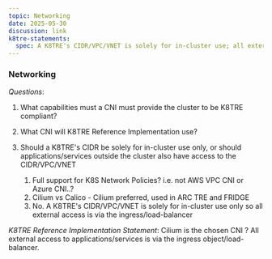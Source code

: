 ```yaml
---
topic: Networking
date: 2025-05-30
discussion: link
k8tre-statements:
  spec: A K8TRE's CIDR/VPC/VNET is solely for in-cluster use; all external access to applications/services is via the ingress object/load-balancer. A K8TRE's CNI must have full support for K8S Network Policies.  
---
```


### Networking

*Questions*: 

1. What capabilities must a CNI must provide the cluster to be K8TRE compliant?
2. What CNI will K8TRE Reference Implementation use?
3. Should a K8TRE's CIDR be solely for in-cluster use only, or should applications/services outside the cluster also have access to the CIDR/VPC/VNET

    1. Full support for K8S Network Policies? i.e. not AWS VPC CNI or Azure CNI..?
    2. Cilium vs Calico - Cilium preferred, used in ARC TRE and FRIDGE
    3. No. A K8TRE's CIDR/VPC/VNET is solely for in-cluster use only so all external access is via the ingress/load-balancer

*K8TRE Reference Implementation Statement*: Cilium is the chosen CNI ? 
All external access to applications/services is via the ingress object/load-balancer.